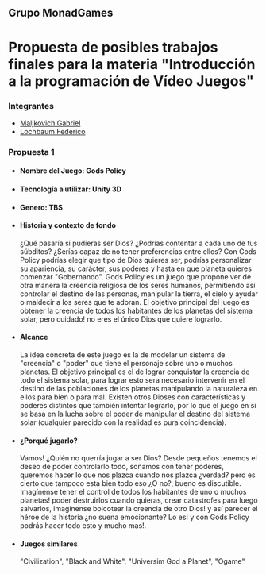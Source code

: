 ## Grupo MonadGames

# Propuesta de posibles trabajos finales para la materia "Introducción a la programación de Vídeo Juegos"

### Integrantes
  - [Maljkovich Gabriel](https://github.com/glmaljkovich)
  - [Lochbaum Federico](https://github.com/FedeLochbaum)

### Propuesta 1

  - #### Nombre del Juego: Gods Policy

  - #### Tecnología a utilizar: Unity 3D

  - #### Genero: TBS

  - #### Historia y contexto de fondo
    ¿Qué pasaría si pudieras ser Dios? ¿Podrías contentar a cada uno de tus súbditos? ¿Serías capaz de no tener preferencias entre ellos? Con Gods Policy podrías elegir que tipo de Dios quieres ser, podrías personalizar su apariencia, su carácter, sus poderes y hasta en que planeta quieres comenzar "Gobernando". Gods Policy es un juego que propone ver de otra manera la creencia religiosa de los seres humanos, permitiendo así controlar el destino de las personas, manipular la tierra, el cielo y ayudar o maldecir a los seres que te adoran. El objetivo principal del juego es obtener la creencia de todos los habitantes de los planetas del sistema solar, pero cuidado! no eres el único Dios que quiere lograrlo.

  - #### Alcance
    La idea concreta de este juego es la de modelar un sistema de "creencia" o "poder" que tiene el personaje sobre uno o muchos planetas. El objetivo principal es el de lograr conquistar la creencia de todo el sistema solar, para lograr esto sera necesario intervenir en el destino de las poblaciones de los planetas manipulando la naturaleza en ellos para bien o para mal. Existen otros Dioses con características y poderes distintos que también intentar lograrlo, por lo que el juego en si se basa en la lucha sobre el poder de manipular el destino del sistema solar (cualquier parecido con la realidad es pura coincidencia).

  - #### ¿Porqué jugarlo?
    Vamos! ¿Quién no querría jugar a ser Dios? Desde pequeños tenemos el deseo de poder controlarlo todo, soñamos con tener poderes, queremos hacer lo que nos plazca cuando nos plazca ¿verdad? pero es cierto que tampoco esta bien todo eso ¿O no?, bueno es discutible. Imagínense tener el control de todos los habitantes de uno o muchos planetas! poder destruirlos cuando quieras, crear catastrofes para luego salvarlos, imagínense boicotear la creencia de otro Dios!  y así parecer el héroe de la historia ¿no suena emocionante? Lo es! y con Gods Policy podrás hacer todo esto y mucho mas!.

  - #### Juegos similares
    "Civilization", "Black and White", "Universim God a Planet", "Ogame"
